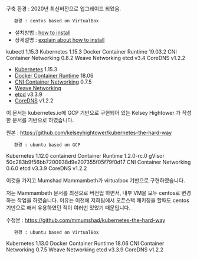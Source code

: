 
구축 환경 : 2020년 최신버전으로 업그레이드 되었음. 

       환경 : centos based on VirtualBox
       
* 설치방법 : [how to install ](https://github.com/osci-khoj/kubernetes-the-hard-way-centos/blob/master/howtoinstall.md)
* 상세설명 : [explain about how to install](http://27.255.70.23)

kubectl 1.15.3
Kubernetes 1.15.3
Docker Container Runtime 19.03.2
CNI Container Networking 0.8.2
Weave Networking
etcd v3.4
CoreDNS v1.2.2

* [Kubernetes](https://github.com/kubernetes/kubernetes) 1.15.3
* [Docker Container Runtime](https://github.com/containerd/containerd) 18.06
* [CNI Container Networking](https://github.com/containernetworking/cni) 0.7.5
* [Weave Networking](https://www.weave.works/docs/net/latest/kubernetes/kube-addon/)
* [etcd](https://github.com/coreos/etcd) v3.3.9
* [CoreDNS](https://github.com/coredns/coredns) v1.2.2


이 문서는  kubernetes.io에 GCP 기반으로 구현되어 있는 Kelsey Hightower 가 작성한 문서를  기반으로 하였습니다. 


원본 : https://github.com/kelseyhightower/kubernetes-the-hard-way  

       환경 : ubuntu based on GCP

Kubernetes 1.12.0
containerd Container Runtime 1.2.0-rc.0
gVisor 50c283b9f56bb7200938d9e207355f05f79f0d17
CNI Container Networking 0.6.0
etcd v3.3.9
CoreDNS v1.2.2

이것을 가지고 Mumshad Mammambeth가 virtualbox 기반으로 구현하였습니다. 

저는 Mammambeth 문서를 최신으로 버전업 하면서, 내부 VM을 모두 centos로 변경하는 작업을 하였습니다. 이유는 이전에 저희팀에서 오픈스택 패키징을 할때도 centos기반으로 해서 유용하였던 적이 여러번 있었기 때문입니다. 

수정본 : https://github.com/mmumshad/kubernetes-the-hard-way

       환경 : ubuntu based on VirtualBox 


Kubernetes 1.13.0
Docker Container Runtime 18.06
CNI Container Networking 0.7.5
Weave Networking
etcd v3.3.9
CoreDNS v1.2.2
